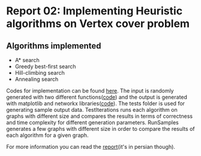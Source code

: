 # Report 02: Implementing Heuristic algorithms on Vertex cover problem
## Algorithms implemented
- A* search
- Greedy best-first search
- Hill-climbing search
- Annealing search

Codes for implementation can be found [here](https://github.com/atrin-hojjat/Uni-AI-Course-Reports/blob/master/Report%2002/Problem%2001%20-%20Dominating%20Set/solutions/). 
The input is randomly generated with two different functions([code](https://github.com/atrin-hojjat/Uni-AI-Course-Reports/blob/master/Report%2002/Problem%2001%20-%20-%20Dominating%20Set/generators)) and the output is generated with matplotlib and networkx libraries([code](https://github.com/atrin-hojjat/Uni-AI-Course-Reports/blob/master/Report%2002/Problem%2001%20-%20-%20Dominating%20Set/visualizers)).
The tests folder is used for generating sample output data. TestIterations runs each algorithm on graphs with different size and compares the results in terms of correctness and time complexity for different generation parameters.
RunSamples generates a few graphs with different size in order to compare the results of each algorithm for a given graph.

For more information you can read the [report](https://github.com/atrin-hojjat/Uni-AI-Course-Reports/blob/master/Report%2002/Report/AUTthesis.pdf)(it's in persian though).
